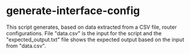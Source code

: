 # generate-interface-config
This script generates, based on data extracted from a CSV file, router configurations.
File "data.csv" is the input for the script and the "expected_output.txt" file shows the expected output based on the input from "data.csv". 

